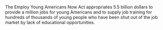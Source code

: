 The Employ Young Americans Now Act appropriates 5.5 billion dollars to provide a million jobs for young Americans and to supply job training for hundreds of thousands of young people who have been shut out of the job market by lack of educational opportunities.